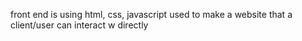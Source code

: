 front end is using html, css, javascript used to make a website that a client/user can interact w directly

